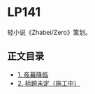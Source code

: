 # LP141

轻小说《Zhabei/Zero》策划。

## 正文目录

- [1. 夜幕降临](https://neruthes.github.io/LP141/?read=0)
- [2. 标题未定（施工中）](https://neruthes.github.io/LP141/?read=1)

